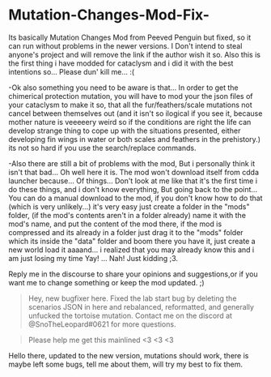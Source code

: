 # Mutation-Changes-Mod-Fix-
Its basically Mutation Changes Mod from Peeved Penguin but fixed, so it can run without problems in the newer versions. I Don't intend to steal anyone's project and will remove the link if the author wish it so. Also this is the first thing i have modded for cataclysm and i did it with the best intentions so... Please dun' kill me... :(

-Ok also something you need to be aware is that... In order to get the chimerical protection mutation, you will have to mod your the json files of your cataclysm to make it so, that all the fur/feathers/scale mutations not cancel between themselves out (and it isn't so ilogical if you see it, because mother nature is veeeeery weird so if the conditions are right the life can develop strange thing to cope up with the situations presented, either developing fin wings in water or both scales and feathers in the prehistory.) its not so hard if you use the search/replace commands. 

-Also there are still a bit of problems with the mod, But i personally think it isn't that bad... Oh well here it is. The mod won't download itself from cdda launcher because... Of things... Don't look at me like that it's the first time i do these things, and i don't know everything, But going back to the point... You can do a manual download to the mod, if you don't know how to do that (which is very unlikely...) it's very easy just create a folder in the "mods" folder, (if the mod's contents aren't in a folder already) name it with the mod's name, and put the content of the mod there, if the mod is compressed and its already in a folder just drag it to the "mods" folder which its inside the "data" folder and boom there you have it, just create a new world load it aaaand... i realized that you may already know this and i am just losing my time Yay! ... Nah! Just kidding ;3.

Reply me in the discourse to share your opinions and suggestions,or if you want me to change something or keep the mod updated. ;)

>Hey, new bugfixer here. Fixed
the lab start bug by deleting
the scenarios JSON in here
and rebalanced, reformatted, and 
generally unfucked the tortoise
mutation. Contact me on the discord at @SnoTheLeopard#0621 for more questions.

>Please help me get this mainlined <3 <3 <3

Hello there, updated to the new version, mutations should work, there is maybe left some bugs, tell me about them, will try my best to fix them.
